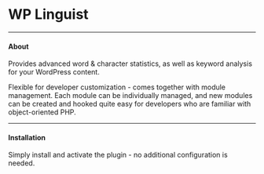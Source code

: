WP Linguist
===========

- - -

#### About

Provides advanced word &amp; character statistics, as well as keyword analysis for your WordPress content.

Flexible for developer customization - comes together with module management. Each module can be individually managed, and new modules can be created and hooked quite easy for developers who are familiar with object-oriented PHP.

- - -

#### Installation

Simply install and activate the plugin - no additional configuration is needed. 
